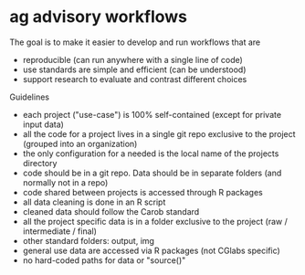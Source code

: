 # ag advisory workflows

The goal is to make it easier to develop and run workflows that are 

- reproducible (can run anywhere with a single line of code)
- use standards are simple and efficient (can be understood)
- support research to evaluate and contrast different choices

Guidelines 

- each project ("use-case") is 100% self-contained (except for private input data)
- all the code for a project lives in a single git repo exclusive to the project 
	(grouped into an organization)
- the only configuration for a needed is the local name of the projects directory
- code should be in a git repo. Data should be in separate folders (and normally not in a repo)
- code shared between projects is accessed through R packages
- all data cleaning is done in an R script 
- cleaned data should follow the Carob standard
- all the project specific data is in a folder exclusive to the project (raw / intermediate / final)
- other standard folders: output, img
- general use data are accessed via R packages (not CGlabs specific)
- no hard-coded paths for data or "source()"



